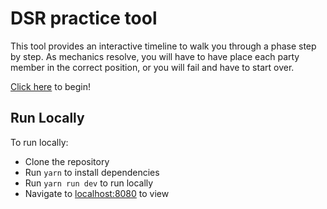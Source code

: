 # DSR practice tool

This tool provides an interactive timeline to walk you through a phase step by step. As mechanics resolve, you will have to have place each party member in the correct position, or you will fail and have to start over.

[Click here](public/index.html) to begin!

## Run Locally

To run locally:

* Clone the repository
* Run `yarn` to install dependencies
* Run `yarn run dev` to run locally
* Navigate to <localhost:8080> to view

